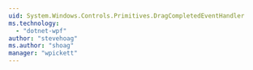```yaml
---
uid: System.Windows.Controls.Primitives.DragCompletedEventHandler
ms.technology: 
  - "dotnet-wpf"
author: "stevehoag"
ms.author: "shoag"
manager: "wpickett"
---
```

